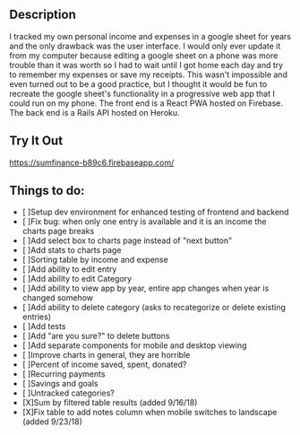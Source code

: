 ## Description
I tracked my own personal income and expenses in a google sheet for years and the only drawback was the user interface. I would only ever update it from my computer because editing a google sheet on a phone was more trouble than it was worth so I had to wait until I got home each day and try to remember my expenses or save my receipts. This wasn't impossible and even turned out to be a good practice, but I thought it would be fun to recreate the google sheet's functionality in a progressive web app that I could run on my phone.  The front end is a React PWA hosted on Firebase.  The back end is a Rails API hosted on Heroku.

## Try It Out
https://sumfinance-b89c6.firebaseapp.com/

## Things to do:
- [ ]Setup dev environment for enhanced testing of frontend and backend
- [ ]Fix bug: when only one entry is available and it is an income the charts page breaks
- [ ]Add select box to charts page instead of "next button"
- [ ]Add stats to charts page
- [ ]Sorting table by income and expense
- [ ]Add ability to edit entry
- [ ]Add ability to edit Category
- [ ]Add ability to view app by year, entire app changes when year is changed somehow
- [ ]Add ability to delete category (asks to recategorize or delete existing entries)
- [ ]Add tests
- [ ]Add "are you sure?" to delete buttons
- [ ]Add separate components for mobile and desktop viewing
- [ ]Improve charts in general, they are horrible
- [ ]Percent of income saved, spent, donated?
- [ ]Recurring payments
- [ ]Savings and goals
- [ ]Untracked categories?
- [X]Sum by filtered table results (added 9/16/18)
- [X]Fix table to add notes column when mobile switches to landscape (added 9/23/18)
